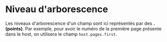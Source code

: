# Niveau d'arborescence

Les niveaux d'arborescence d'un champ sont ici représentés par des **. \(points\)**. Par exemple, pour avoir le numéro de la première page présente dans le host, on utilisera le champ `host.pages.first`.

